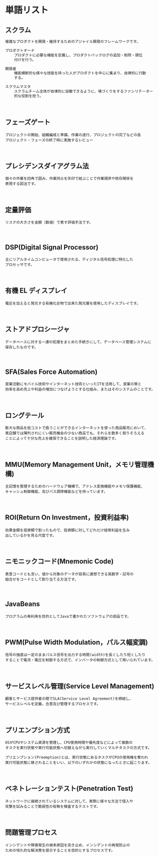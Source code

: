 # 単語リスト

## <strong>スクラム</strong>

```txt
複雑なプロダクトを開発・維持するためのアジャイル開発のフレームワークです。

プロダクトオーナ
    プロダクトに必要な機能を定義し、プロダクトバックログの追加・削除・順位
    付けを行う。

開発者
    機能横断的な様々な技能を持った人がプロダクトを中心に集まり、自律的に行動
    する。

スクラムマスタ
    スクラムチーム全体が自律的に協働できるように、場づくりをするファシリテーター
    的な役割を担う。
```

<br>

## <strong>フェーズゲート</strong>

```text
プロジェクトの開始、組織編成と準備、作業の遂行、プロジェクトの完了などの各
プロジェクト・フェーズの終了時に実施するレビュー
```

<br>

## <strong>プレシデンスダイアグラム法</strong>

```text
個々の作業を四角で囲み、作業同士を矢印で結ぶことで作業順序や依存関係を
表現する図法です。
```

<br>

## <strong>定量評価</strong>

```text
リスクの大きさを金額（数値）で表す評価手法です。
```

<br>

## <strong>DSP(Digital Signal Processor)</strong>

```text
主にリアルタイムコンピュータで使用される、ディジタル信号処理に特化した
プロセッサです。
```

<br>

## <strong>有機 EL ディスプレイ</strong>

```text
電圧を加えると発光する有機化合物で出来た発光層を使用したディスプレイです。
```

<br>

## <strong>ストアドプロシージャ</strong>

```text
データベースに対する一連の処理をまとめた手続きにして、データベース管理システムに
保存したものです。
```

<br>

## <strong>SFA(Sales Force Automation)</strong>

```text
営業活動にモバイル技術やインターネット技術といったITを活用して、営業の質と
効率を高め売上や利益の増加につなげようとする仕組み、またはそのシステムのことです。
```

<br>

## <strong>ロングテール</strong>

```text
膨大な商品を低コストで扱うことができるインターネットを使った商品販売において、
実店舗では陳列されにくい販売機会の少ない商品でも、それらを数多く取りそろえる
ことによって十分な売上を確保できることを説明した経済理論です。
```

<br>

## <strong>MMU(Memory Management Unit，メモリ管理機構)</strong>

```text
主記憶を管理するためのハードウェア機構で、アドレス変換機能やメモリ保護機能、
キャッシュ制御機能、及びバス調停機能などを持っています。
```

<br>

## <strong>ROI(Return On Investment，投資利益率)</strong>

```text
効果金額を投資額で割ったもので、投資額に対してどれだけ経常利益を生み
出しているかを見る尺度です。
```

<br>

## <strong>ニモニックコード(Mnemonic Code)</strong>

```text
表意コードとも言い、値から対象のデータが容易に連想できる英数字・記号の
組合せをコードとして割り当てる方法です。
```

<br>

## <strong>JavaBeans</strong>

```text
プログラムの再利用を目的としてJavaで書かれたソフトウェアの部品です。
```

<br>

## <strong>PWM(Pulse Width Modulation，パルス幅変調)</strong>

```text
信号の強度は一定のままパルス信号を出力する時間(width)を長くしたり短くしたり
することで電流・電圧を制御する方式で、インバータの制御方式として用いられています。
```

<br>

## <strong>サービスレベル管理(Service Level Management)</strong>

```text
顧客とサービス提供者の間でSLA(Service Level Agreement)を締結し、
サービスレベルを定義，合意及び管理するプロセスです。
```

<br>

## <strong>プリエンプション方式</strong>

```text
OSがCPUやシステム資源を管理し、CPU使用時間や優先度などによって複数の
タスクを実行状態や実行可能状態へ切替えながら実行していくマルチタスクの方式です。

プリエンプション(Preemption)とは、実行状態にあるタスクがCPUの使用権を奪われ
実行可能状態に移されることをいい、以下のいずれかの状態になったときに起こります。
```

<br>

## <strong>ペネトレーションテスト(Penetration Test)</strong>

```text
ネットワークに接続されているシステムに対して、実際に様々な方法で侵入や
攻撃を試みることで脆弱性の有無を検査するテストです。
```

<br>

## <strong>問題管理プロセス</strong>

```text
インシデントや障害発生の根本原因を突き止め、インシデントの再発防止の
ための恒久的な解決策を提示することを目的とするプロセスです。
```

<br>

## <strong></strong>

```text

```
